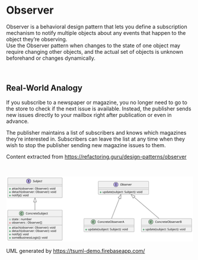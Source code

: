 # Observer

Observer is a behavioral design pattern that lets you define a subscription mechanism to notify multiple objects about any events that happen to the object they’re observing.   
 Use the Observer pattern when changes to the state of one object may require changing other objects, and the actual set of objects is unknown beforehand or changes dynamically.

<br />

##  Real-World Analogy

If you subscribe to a newspaper or magazine, you no longer need to go to the store to check if the next issue is available. Instead, the publisher sends new issues directly to your mailbox right after publication or even in advance.

The publisher maintains a list of subscribers and knows which magazines they’re interested in. Subscribers can leave the list at any time when they wish to stop the publisher sending new magazine issues to them.


Content extracted from https://refactoring.guru/design-patterns/observer

<br />

![Observer UML](./images/observer-uml.svg)

UML generated by https://tsuml-demo.firebaseapp.com/
